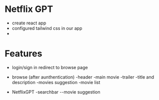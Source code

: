 # Netflix GPT

-  create react app
-  configured tailwind css in our app
-



# Features 
- login/sign in
    redirect to browse page
- browse (after aunthentication)
    -header
    -main movie
        -trailer
        -title and description
        -movies suggestion
        -movie list

- NetflixGPT
    -searchbar
    --movie suggestion
